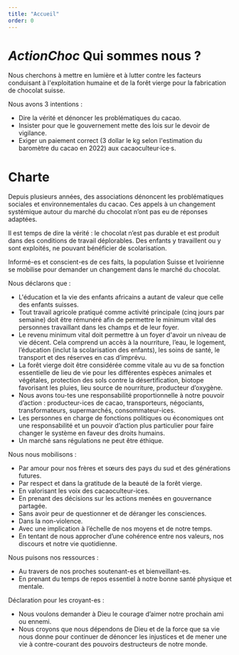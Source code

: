 ```yaml
---
title: "Accueil"
order: 0
---
```

# _ActionChoc_ Qui sommes nous ?
Nous cherchons à mettre en lumière et à lutter contre les facteurs conduisant à l'exploitation humaine et de la forêt vierge pour la fabrication de chocolat suisse.

Nous avons 3 intentions :  	 	 	
- Dire la vérité et dénoncer les problématiques du cacao.
- Insister pour que le gouvernement mette des lois sur le devoir de vigilance.
- Exiger un paiement correct (3 dollar le kg selon l'estimation du baromètre du cacao en 2022) aux cacaoculteur·ice·s.


# Charte
Depuis plusieurs années, des associations dénoncent les problématiques sociales et environnementales du cacao. Ces appels à un changement systémique autour du marché du chocolat n’ont pas eu de réponses adaptées.

Il est temps de dire la vérité : le chocolat n’est pas durable et est produit dans des conditions de travail déplorables. Des enfants y travaillent ou y sont exploités, ne pouvant bénéficier de scolarisation.

Informé-es et conscient-es de ces faits, la population Suisse et Ivoirienne se mobilise pour demander un changement dans le marché du chocolat. 


Nous déclarons que :
- L'éducation et la vie des enfants africains a autant de valeur que celle des enfants suisses.
- Tout travail agricole pratiqué comme activité principale (cinq jours par semaine) doit être rémunéré afin de permettre le minimum vital des personnes travaillant dans les champs et de leur foyer.
- Le revenu minimum vital doit permettre à un foyer d'avoir un niveau de vie décent. Cela comprend un accès à la nourriture, l’eau, le logement, l’éducation (inclut la scolarisation des enfants), les soins de santé, le transport et des réserves en cas d’imprévu.
- La forêt vierge doit être considérée comme vitale  au vu de sa fonction essentielle de lieu de vie pour les différentes espèces animales et végétales, protection des sols contre la désertification, biotope favorisant les pluies, lieu source de nourriture, producteur d’oxygène.
- Nous avons tou-tes une responsabilité proportionnelle à notre pouvoir d’action : producteur-ices de cacao, transporteurs, négociants, transformateurs, supermarchés, consommateur-ices.
- Les personnes en charge de fonctions politiques ou économiques ont une responsabilité et un pouvoir d’action plus particulier pour faire changer le système en faveur des droits humains.
- Un marché sans régulations ne peut être éthique. 

Nous nous mobilisons :
- Par amour pour nos frères et sœurs des pays du sud et des générations futures.
- Par respect et dans la gratitude de la beauté de la forêt vierge.
- En valorisant les voix des cacaoculteur-ices.
- En prenant des décisions sur les actions menées en gouvernance partagée.
- Sans avoir peur de questionner et de déranger les consciences.
- Dans la non-violence.
- Avec une implication à l’échelle de nos moyens et de notre temps.
- En tentant de nous approcher d’une cohérence entre nos valeurs, nos discours et notre vie quotidienne.

Nous puisons nos ressources :
- Au travers de nos proches soutenant-es et bienveillant-es.
- En prenant du temps de repos essentiel à notre bonne santé physique et mentale.

Déclaration pour les croyant-es :
- Nous voulons demander à Dieu le courage d’aimer notre prochain ami ou ennemi.
- Nous croyons que nous dépendons de Dieu et de la force que sa vie nous donne pour continuer de dénoncer les injustices et de mener une vie à contre-courant des pouvoirs destructeurs de notre monde. 